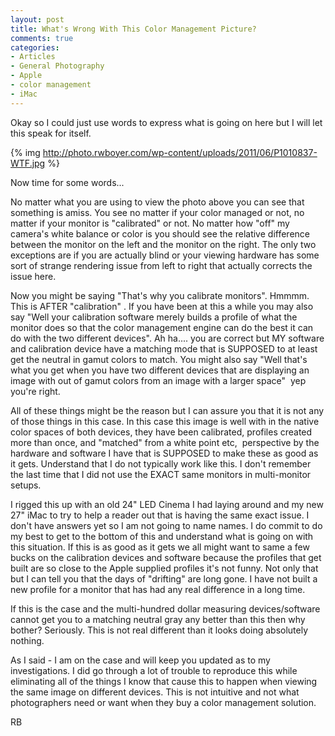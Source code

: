 ```yaml
---
layout: post
title: What's Wrong With This Color Management Picture? 
comments: true
categories:
- Articles
- General Photography
- Apple
- color management
- iMac
---
```

Okay so I could just use words to express what is going on here but I will let this speak for itself.

{% img http://photo.rwboyer.com/wp-content/uploads/2011/06/P1010837-WTF.jpg %}

Now time for some words...

No matter what you are using to view the photo above you can see that something is amiss. You see no matter if your color managed or not, no matter if your monitor is "calibrated" or not. No matter how "off" my camera's white balance or color is you should see the relative difference between the monitor on the left and the monitor on the right. The only two exceptions are if you are actually blind or your viewing hardware has some sort of strange rendering issue from left to right that actually corrects the issue here.

Now you might be saying "That's why you calibrate monitors". Hmmmm. This is AFTER "calibration" . If you have been at this a while you may also say "Well your calibration software merely builds a profile of what the monitor does so that the color management engine can do the best it can do with the two different devices". Ah ha.... you are correct but MY software and calibration device have a matching mode that is SUPPOSED to at least get the neutral in gamut colors to match. You might also say "Well that's what you get when you have two different devices that are displaying an image with out of gamut colors from an image with a larger space"  yep you're right.

All of these things might be the reason but I can assure you that it is not any of those things in this case. In this case this image is well with in the native color spaces of both devices, they have been calibrated, profiles created more than once, and "matched" from a white point etc,  perspective by the hardware and software I have that is SUPPOSED to make these as good as it gets. Understand that I do not typically work like this. I don't remember the last time that I did not use the EXACT same monitors in multi-monitor setups.

I rigged this up with an old 24" LED Cinema I had laying around and my new 27" iMac to try to help a reader out that is having the same exact issue. I don't have answers yet so I am not going to name names. I do commit to do my best to get to the bottom of this and understand what is going on with this situation. If this is as good as it gets we all might want to same a few bucks on the calibration devices and software because the profiles that get built are so close to the Apple supplied profiles it's not funny. Not only that but I can tell you that the days of "drifting" are long gone. I have not built a new profile for a monitor that has had any real difference in a long time.

If this is the case and the multi-hundred dollar measuring devices/software cannot get you to a matching neutral gray any better than this then why bother? Seriously. This is not real different than it looks doing absolutely nothing.

As I said - I am on the case and will keep you updated as to my investigations. I did go through a lot of trouble to reproduce this while eliminating all of the things I know that cause this to happen when viewing the same image on different devices. This is not intuitive and not what photographers need or want when they buy a color management solution.

RB